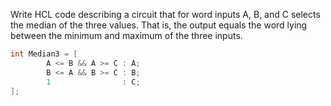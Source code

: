 Write HCL code describing a circuit that for word inputs A, B, and C selects the median of the three values. That is, the output equals the word lying between the minimum and maximum of the three inputs.



```c
int Median3 = [
		A <= B && A >= C : A;
    	B <= A && B >= C : B;
    	1                : C;
];
```

